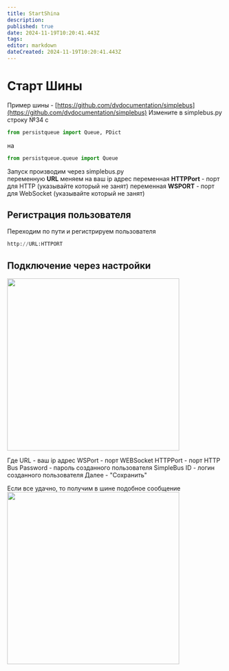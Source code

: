 ```yaml
---
title: StartShina
description: 
published: true
date: 2024-11-19T10:20:41.443Z
tags: 
editor: markdown
dateCreated: 2024-11-19T10:20:41.443Z
---
```


# Старт Шины
Пример шины - [https://github.com/dvdocumentation/simplebus](https://github.com/dvdocumentation/simplebus) 
Измените в simplebus.py строку №34 с 
```python
from persistqueue import Queue, PDict
```
на
```python
from persistqueue.queue import Queue
```

Запуск производим через simplebus.py  
переменную **URL** меняем на ваш ip адрес
переменная **HTTPPort** - порт для HTTP (указывайте который не занят)
переменная **WSPORT** - порт для WebSocket (указывайте который не занят)

## Регистрация пользователя

Переходим по пути и регистрируем пользователя 
```python
http://URL:HTTPORT
```

## Подключение через настройки
<img src="/files/Pastedimage20241106143743.png" width=400>

Где URL - ваш ip адрес
WSPort - порт WEBSocket
HTTPPort - порт HTTP
Bus Password - пароль созданного пользователя
SimpleBus ID - логин созданного пользователя
Далее - "Сохранить"

Если все удачно, то получим в шине подобное сообщение
<img src="/files/Pastedimage20241106144346.png" width=400>